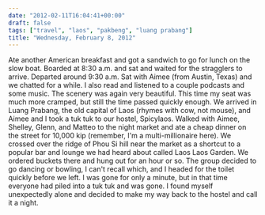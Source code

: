 ```yaml
---
date: "2012-02-11T16:04:41+00:00"
draft: false
tags: ["travel", "laos", "pakbeng", "luang prabang"]
title: "Wednesday, February 8, 2012"
---
```

Ate another American breakfast and got a sandwich to go for lunch on the slow boat. Boarded at 8:30 a.m. and sat and waited for the stragglers to arrive. Departed around 9:30 a.m. Sat with Aimee (from Austin, Texas) and we chatted for a while. I also read and listened to a couple podcasts and some music. The scenery was again very beautiful. This time my seat was much more cramped, but still the time passed quickly enough. We arrived in Luang Prabang, the old capital of Laos (rhymes with cow, not mouse), and Aimee and I took a tuk tuk to our hostel, Spicylaos. Walked with Aimee, Shelley, Glenn, and Matteo to the night market and ate a cheap dinner on the street for 10,000 kip (remember, I'm a multi-millionaire here). We crossed over the ridge of Phou Si hill near the market as a shortcut to a popular bar and lounge we had heard about called Laos Laos Garden. We ordered buckets there and hung out for an hour or so. The group decided to go dancing or bowling, I can't recall which, and I headed for the toilet quickly before we left. I was gone for only a minute, but in that time everyone had piled into a tuk tuk and was gone. I found myself unexpectedly alone and decided to make my way back to the hostel and call it a night.

